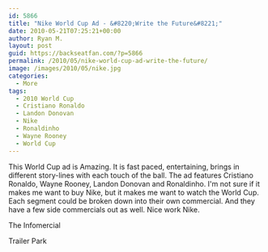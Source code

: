 ```yaml
---
id: 5866
title: "Nike World Cup Ad - &#8220;Write the Future&#8221;"
date: 2010-05-21T07:25:21+00:00
author: Ryan M.
layout: post
guid: https://backseatfan.com/?p=5866
permalink: /2010/05/nike-world-cup-ad-write-the-future/
image: /images/2010/05/nike.jpg
categories:
  - More
tags:
  - 2010 World Cup
  - Cristiano Ronaldo
  - Landon Donovan
  - Nike
  - Ronaldinho
  - Wayne Rooney
  - World Cup
---
```


<div class="entry">
  <p>
  </p>

  <p>
    This World Cup ad is Amazing. It is fast paced, entertaining, brings in different story-lines with each touch of the ball. The ad features Cristiano Ronaldo, Wayne Rooney, Landon Donovan and Ronaldinho. I'm not sure if it makes me want to buy Nike, but it makes me want to watch the World Cup. Each segment could be broken down into their own commercial. And they have a few side commercials out as well. Nice work Nike.
  </p>

  <p>
    The Infomercial
  </p>

  <p>
  </p>

  <p>
    Trailer Park
  </p>

  <p>
  </p>
</div>
